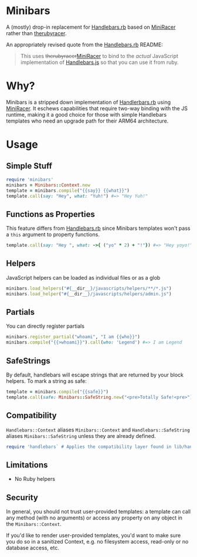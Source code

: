 # Minibars

A (mostly) drop-in replacement for [Handlebars.rb][3] based on [MiniRacer][1] rather than [therubyracer][2].

An appropriately revised quote from the [Handlebars.rb][3] README:

> This uses ~~therubyracer~~[MiniRacer][1] to bind to the _actual_ JavaScript implementation of [Handlebars.js](https://github.com/handlebars-lang/handlebars.js) so that you can use it from ruby.

# Why?

Minibars is a stripped down implementation of [Handlerbars.rb][3] using [MiniRacer][1]. It eschews capabilities that require two-way binding with the JS runtime, making it a good choice for those with simple Handlebars templates who need an upgrade path for their ARM64 architecture.

# Usage

## Simple Stuff

```ruby
require 'minibars'
minibars = Minibars::Context.new
template = minibars.compile("{{say}} {{what}}")
template.call(say: "Hey", what: "Yuh!") #=> "Hey Yuh!"
```

## Functions as Properties

This feature differs from [Handlebars.rb][3] since Minibars templates won't pass a `this` argument to property functions.

```ruby
template.call(say: "Hey ", what: ->{ ("yo" * 2) + "!"}) #=> "Hey yoyo!"
```

## Helpers

JavaScript helpers can be loaded as individual files or as a glob

```ruby
minibars.load_helpers("#{__dir__}/javascripts/helpers/**/*.js")
minibars.load_helper("#{__dir__}/javascripts/helpers/admin.js")
```

## Partials

You can directly register partials

```ruby
minibars.register_partial("whoami", "I am {{who}}")
minibars.compile("{{>whoami}}").call(who: 'Legend') #=> I am Legend
```

## SafeStrings

By default, handlebars will escape strings that are returned by your block helpers. To mark a string as safe:

```ruby
template = minibars.compile("{{safe}}")
template.call(safe: Minibars::SafeString.new("<pre>Totally Safe!<pre>"))
```

## Compatibility

`Handlebars::Context` aliases `Minibars::Context` and `Handlebars::SafeString` aliases `Minibars::SafeString` unless they are already defined.

```ruby
require 'handlebars` # Applies the compatibility layer found in lib/handlebars.rb and loads minibars
```

## Limitations

- No Ruby helpers

## Security

In general, you should not trust user-provided templates: a template can call any method (with no arguments) or access any property on any object in the `Minibars::Context`.

If you'd like to render user-provided templates, you'd want to make sure you do so in a sanitized Context, e.g. no filesystem access, read-only or no database access, etc.

[1]: https://github.com/rubyjs/mini_racer
[2]: https://github.com/rubyjs/therubyracer
[3]: https://github.com/cowboyd/handlebars.rb
